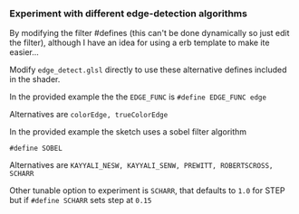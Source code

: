 ### Experiment with different edge-detection algorithms

By modifying the filter #defines (this can't be done dynamically so just edit the filter), although I have an idea for using a erb template to make ite easier... 

Modify `edge_detect.glsl` directly to use these alternative defines included in the shader.

In the provided example the the `EDGE_FUNC` is
`#define EDGE_FUNC edge`

Alternatives are `colorEdge, trueColorEdge`

In the provided example the sketch uses a sobel filter algorithm

`#define SOBEL`

Alternatives are `KAYYALI_NESW, KAYYALI_SENW, PREWITT, ROBERTSCROSS, SCHARR`

Other tunable option to experiment is `SCHARR`, that defaults to `1.0` for STEP but if `#define SCHARR` sets step at `0.15`
